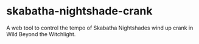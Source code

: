 # skabatha-nightshade-crank
A web tool to control the tempo of Skabatha Nightshades wind up crank in Wild Beyond the Witchlight.
